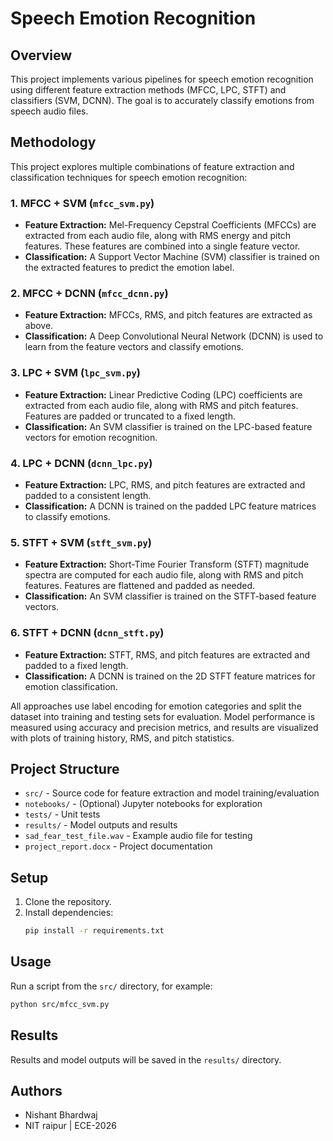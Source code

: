# Speech Emotion Recognition

## Overview
This project implements various pipelines for speech emotion recognition using different feature extraction methods (MFCC, LPC, STFT) and classifiers (SVM, DCNN). The goal is to accurately classify emotions from speech audio files.

## Methodology
This project explores multiple combinations of feature extraction and classification techniques for speech emotion recognition:

### 1. MFCC + SVM (`mfcc_svm.py`)
- **Feature Extraction:** Mel-Frequency Cepstral Coefficients (MFCCs) are extracted from each audio file, along with RMS energy and pitch features. These features are combined into a single feature vector.
- **Classification:** A Support Vector Machine (SVM) classifier is trained on the extracted features to predict the emotion label.

### 2. MFCC + DCNN (`mfcc_dcnn.py`)
- **Feature Extraction:** MFCCs, RMS, and pitch features are extracted as above.
- **Classification:** A Deep Convolutional Neural Network (DCNN) is used to learn from the feature vectors and classify emotions.

### 3. LPC + SVM (`lpc_svm.py`)
- **Feature Extraction:** Linear Predictive Coding (LPC) coefficients are extracted from each audio file, along with RMS and pitch features. Features are padded or truncated to a fixed length.
- **Classification:** An SVM classifier is trained on the LPC-based feature vectors for emotion recognition.

### 4. LPC + DCNN (`dcnn_lpc.py`)
- **Feature Extraction:** LPC, RMS, and pitch features are extracted and padded to a consistent length.
- **Classification:** A DCNN is trained on the padded LPC feature matrices to classify emotions.

### 5. STFT + SVM (`stft_svm.py`)
- **Feature Extraction:** Short-Time Fourier Transform (STFT) magnitude spectra are computed for each audio file, along with RMS and pitch features. Features are flattened and padded as needed.
- **Classification:** An SVM classifier is trained on the STFT-based feature vectors.

### 6. STFT + DCNN (`dcnn_stft.py`)
- **Feature Extraction:** STFT, RMS, and pitch features are extracted and padded to a fixed length.
- **Classification:** A DCNN is trained on the 2D STFT feature matrices for emotion classification.

All approaches use label encoding for emotion categories and split the dataset into training and testing sets for evaluation. Model performance is measured using accuracy and precision metrics, and results are visualized with plots of training history, RMS, and pitch statistics.

## Project Structure
- `src/` - Source code for feature extraction and model training/evaluation
- `notebooks/` - (Optional) Jupyter notebooks for exploration
- `tests/` - Unit tests
- `results/` - Model outputs and results
- `sad_fear_test_file.wav` - Example audio file for testing
- `project_report.docx` - Project documentation

## Setup
1. Clone the repository.
2. Install dependencies:
   ```bash
   pip install -r requirements.txt
   ```

## Usage
Run a script from the `src/` directory, for example:
```bash
python src/mfcc_svm.py
```

## Results
Results and model outputs will be saved in the `results/` directory.

## Authors
- Nishant Bhardwaj
- NIT raipur | ECE-2026
